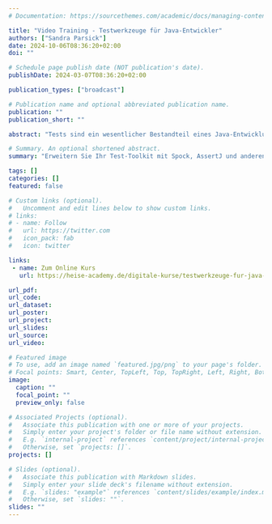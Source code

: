 ```yaml
---
# Documentation: https://sourcethemes.com/academic/docs/managing-content/

title: "Video Training - Testwerkzeuge für Java-Entwickler"
authors: ["Sandra Parsick"]
date: 2024-10-06T08:36:20+02:00
doi: ""

# Schedule page publish date (NOT publication's date).
publishDate: 2024-03-07T08:36:20+02:00

publication_types: ["broadcast"]

# Publication name and optional abbreviated publication name.
publication: ""
publication_short: ""

abstract: "Tests sind ein wesentlicher Bestandteil eines Java-Entwicklungsprozesses. Sie tragen dazu bei, die Qualität, Zuverlässigkeit und Funktionalität von Softwareprodukten sicherzustellen. Seit seiner Einführung hat sich JUnit als das Standardtesttool für Java etabliert. Daneben gibt es allerdings eine breite Palette von Werkzeugen, die das Erstellen, Ausführen und Automatisieren von Tests erleichtern und die es sich zu kennen lohnt. Dazu gehören unter anderem Spock, AssertJ, Data Faker und Awaitility.\nDieser Kurs bietet einen umfassenden Überblick über diese Java-Testframeworks und -bibliotheken. Sie erfahren, welche Testwerkzeuge für welche Anwendungsfälle geeignet sind, wie Sie diese geschickt miteinander kombinieren und in Ihre Projekte einbinden.\nDie Java-Expertin Sandra Parsick zeigt Ihnen, welche weitreichenden Möglichkeiten JUnit5 bietet, um Ihre Tests zu strukturieren und automatisch an Ihre Anforderungen anzupassen, wie Sie mit Spock Java- und Groovy-Anwendungen testen und mit AssertJ aussagekräftige Assertions schreiben. Außerdem lernen Sie, Data Faker zur Generierung von Testdaten zu nutzen und mithilfe von Integrationstests die Interaktion verschiedener Systeme innerhalb Ihrer Anwendung zu überprüfen. Nicht zuletzt befassen Sie sich mit Awaitility zur Untersuchung nebenläufiger Prozesse und meistern die Implementierung der Standardmethoden hashCode(), equals() und toString()."

# Summary. An optional shortened abstract.
summary: "Erweitern Sie Ihr Test-Toolkit mit Spock, AssertJ und anderen leistungsstarken Tools, um jede Testherausforderung in Java zu meistern. Die Java-Expertin Sandra Parsick zeigt in ihrem Videokurs alle Inhalte Schritt für Schritt. Sie können direkt mitmachen und Ihr neu erworbenes Wissen in Quizfragen überprüfen."

tags: []
categories: []
featured: false

# Custom links (optional).
#   Uncomment and edit lines below to show custom links.
# links:
# - name: Follow
#   url: https://twitter.com
#   icon_pack: fab
#   icon: twitter

links:
 - name: Zum Online Kurs
   url: https://heise-academy.de/digitale-kurse/testwerkzeuge-fur-java-entwickler

url_pdf:
url_code:
url_dataset:
url_poster:
url_project:
url_slides:
url_source:
url_video:

# Featured image
# To use, add an image named `featured.jpg/png` to your page's folder.
# Focal points: Smart, Center, TopLeft, Top, TopRight, Left, Right, BottomLeft, Bottom, BottomRight.
image:
  caption: ""
  focal_point: ""
  preview_only: false

# Associated Projects (optional).
#   Associate this publication with one or more of your projects.
#   Simply enter your project's folder or file name without extension.
#   E.g. `internal-project` references `content/project/internal-project/index.md`.
#   Otherwise, set `projects: []`.
projects: []

# Slides (optional).
#   Associate this publication with Markdown slides.
#   Simply enter your slide deck's filename without extension.
#   E.g. `slides: "example"` references `content/slides/example/index.md`.
#   Otherwise, set `slides: ""`.
slides: ""
---
```

